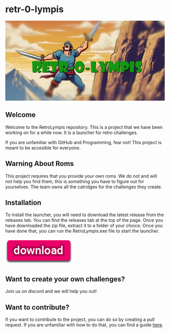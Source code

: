 # retr-0-lympis
![RetroLympis Banner](images/RetroLympisBanner.png)

## Welcome 

Welcome to the RetroLympis repository. This is a project that we have been working on for a while now. It is a launcher for retro challenges.

If you are unfamiliar with GitHub and Programming, fear not! This project is meant to be accesible for everyone.

## Warning About Roms

This project requires that you provide your own roms. We do not and will not help you find them, this is something you have to figure out for yourselves. The team owns all the catridges for the challenges they create.

## Installation

To install the launcher, you will need to download the latest release from the releases tab. You can find the releases tab at the top of the page. Once you have downloaded the zip file, extract it to a folder of your choice. Once you have done that, you can run the RetroLympis.exe file to start the launcher.

[![Download Button](images/downloadButtonImage.png)](https://github.com/jodosh/retr-0-lympis/releases/tag/v17)

## Want to create your own challenges?

Join us on discord and we will help you out!

## Want to contribute?

If you want to contribute to the project, you can do so by creating a pull request. If you are unfamiliar with how to do that, you can find a guide [here](https://opensource.com/article/19/7/create-pull-request-github).


